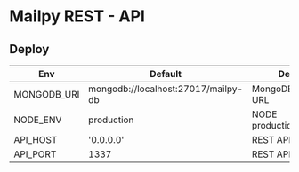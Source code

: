 # Mailpy REST - API

## Deploy

| Env         | Default                             | Description                 |
| ----------- | ----------------------------------- | --------------------------- |
| MONGODB_URI | mongodb://localhost:27017/mailpy-db | MongoDB connection URL      |
| NODE_ENV    | production                          | NODE production/development |
| API_HOST    | '0.0.0.0'                           | REST API listen IP          |
| API_PORT    | 1337                                | REST API Port               |
